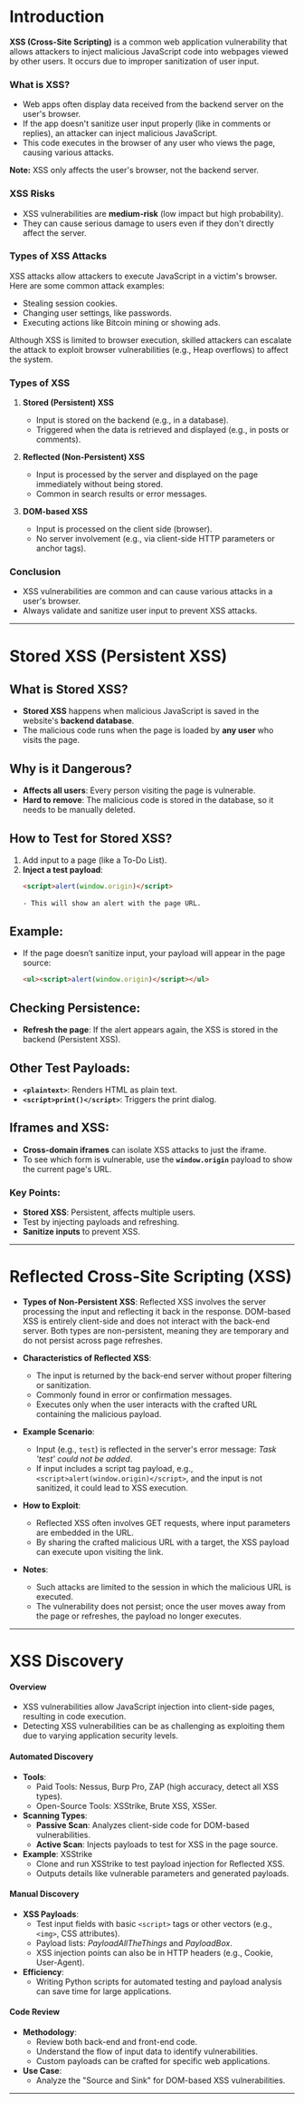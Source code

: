 # Introduction

**XSS (Cross-Site Scripting)** is a common web application vulnerability that allows attackers to inject malicious JavaScript code into webpages viewed by other users. It occurs due to improper sanitization of user input.

### What is XSS?
- Web apps often display data received from the backend server on the user's browser.
- If the app doesn't sanitize user input properly (like in comments or replies), an attacker can inject malicious JavaScript.
- This code executes in the browser of any user who views the page, causing various attacks.

**Note:** XSS only affects the user's browser, not the backend server.

### XSS Risks
- XSS vulnerabilities are **medium-risk** (low impact but high probability).
- They can cause serious damage to users even if they don't directly affect the server.

### Types of XSS Attacks
XSS attacks allow attackers to execute JavaScript in a victim's browser. Here are some common attack examples:
- Stealing session cookies.
- Changing user settings, like passwords.
- Executing actions like Bitcoin mining or showing ads.

Although XSS is limited to browser execution, skilled attackers can escalate the attack to exploit browser vulnerabilities (e.g., Heap overflows) to affect the system.

### Types of XSS

1. **Stored (Persistent) XSS**  
   - Input is stored on the backend (e.g., in a database).
   - Triggered when the data is retrieved and displayed (e.g., in posts or comments).

2. **Reflected (Non-Persistent) XSS**  
   - Input is processed by the server and displayed on the page immediately without being stored.
   - Common in search results or error messages.

3. **DOM-based XSS**  
   - Input is processed on the client side (browser).
   - No server involvement (e.g., via client-side HTTP parameters or anchor tags).

### Conclusion
- XSS vulnerabilities are common and can cause various attacks in a user's browser.
- Always validate and sanitize user input to prevent XSS attacks.

---

# Stored XSS (Persistent XSS)

## What is Stored XSS?
- **Stored XSS** happens when malicious JavaScript is saved in the website's **backend database**.
- The malicious code runs when the page is loaded by **any user** who visits the page.

## Why is it Dangerous?
- **Affects all users**: Every person visiting the page is vulnerable.
- **Hard to remove**: The malicious code is stored in the database, so it needs to be manually deleted.

## How to Test for Stored XSS?
1. Add input to a page (like a To-Do List).
2. **Inject a test payload**: 
   ```html
   <script>alert(window.origin)</script>
 
   - This will show an alert with the page URL.

## Example:
- If the page doesn’t sanitize input, your payload will appear in the page source:
   ```html
   <ul><script>alert(window.origin)</script></ul>
   ```

## Checking Persistence:
- **Refresh the page**: If the alert appears again, the XSS is stored in the backend (Persistent XSS).

## Other Test Payloads:
- **`<plaintext>`**: Renders HTML as plain text.
- **`<script>print()</script>`**: Triggers the print dialog.

## Iframes and XSS:
- **Cross-domain iframes** can isolate XSS attacks to just the iframe.
- To see which form is vulnerable, use the **`window.origin`** payload to show the current page's URL.


### Key Points:
- **Stored XSS**: Persistent, affects multiple users.
- Test by injecting payloads and refreshing.
- **Sanitize inputs** to prevent XSS.

---

# Reflected Cross-Site Scripting (XSS)

- **Types of Non-Persistent XSS**: Reflected XSS involves the server processing the input and reflecting it back in the response. DOM-based XSS is entirely client-side and does not interact with the back-end server. Both types are non-persistent, meaning they are temporary and do not persist across page refreshes.
  
- **Characteristics of Reflected XSS**:
  - The input is returned by the back-end server without proper filtering or sanitization.
  - Commonly found in error or confirmation messages.
  - Executes only when the user interacts with the crafted URL containing the malicious payload.

- **Example Scenario**:
  - Input (e.g., `test`) is reflected in the server's error message: *Task 'test' could not be added*.
  - If input includes a script tag payload, e.g., `<script>alert(window.origin)</script>`, and the input is not sanitized, it could lead to XSS execution.

- **How to Exploit**:
  - Reflected XSS often involves GET requests, where input parameters are embedded in the URL.
  - By sharing the crafted malicious URL with a target, the XSS payload can execute upon visiting the link.

- **Notes**:
  - Such attacks are limited to the session in which the malicious URL is executed.
  - The vulnerability does not persist; once the user moves away from the page or refreshes, the payload no longer executes.

--- 

# XSS Discovery

#### Overview
- XSS vulnerabilities allow JavaScript injection into client-side pages, resulting in code execution.
- Detecting XSS vulnerabilities can be as challenging as exploiting them due to varying application security levels.

#### Automated Discovery
- **Tools**:
  - Paid Tools: Nessus, Burp Pro, ZAP (high accuracy, detect all XSS types).
  - Open-Source Tools: XSStrike, Brute XSS, XSSer.
- **Scanning Types**:
  - **Passive Scan**: Analyzes client-side code for DOM-based vulnerabilities.
  - **Active Scan**: Injects payloads to test for XSS in the page source.
- **Example**: XSStrike
  - Clone and run XSStrike to test payload injection for Reflected XSS.
  - Outputs details like vulnerable parameters and generated payloads.

#### Manual Discovery
- **XSS Payloads**:
  - Test input fields with basic `<script>` tags or other vectors (e.g., `<img>`, CSS attributes).
  - Payload lists: *PayloadAllTheThings* and *PayloadBox*.
  - XSS injection points can also be in HTTP headers (e.g., Cookie, User-Agent).
- **Efficiency**:
  - Writing Python scripts for automated testing and payload analysis can save time for large applications.

#### Code Review
- **Methodology**:
  - Review both back-end and front-end code.
  - Understand the flow of input data to identify vulnerabilities.
  - Custom payloads can be crafted for specific web applications.
- **Use Case**:
  - Analyze the "Source and Sink" for DOM-based XSS vulnerabilities.

---




